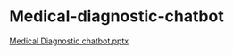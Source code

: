 # Medical-diagnostic-chatbot
[Medical Diagnostic chatbot.pptx](https://github.com/user-attachments/files/21416107/Medical.Diagnostic.chatbot.pptx)
